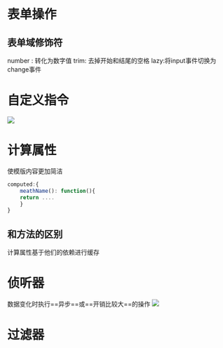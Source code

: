 # 表单操作
## 表单域修饰符
number : 转化为数字值
trim: 去掉开始和结尾的空格
lazy:将input事件切换为change事件

# 自定义指令
![](https://raw.githubusercontent.com/chenruida/image/master/202209052022354.png)
# 计算属性
使模版内容更加简洁
```js
computed:{
	meathName(): function(){
	return ....
	}
}
```
## 和方法的区别
计算属性基于他们的依赖进行缓存
# 侦听器
数据变化时执行==异步==或==开销比较大==的操作
![](https://raw.githubusercontent.com/chenruida/image/master/202209202029698.png)
# 过滤器

